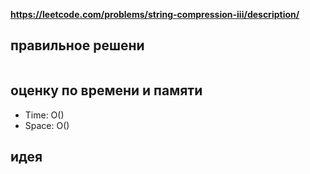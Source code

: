 **https://leetcode.com/problems/string-compression-iii/description/**

## правильное решени
```python
```

## оценку по времени и памяти
- Time: O()
- Space: O()

## идея
